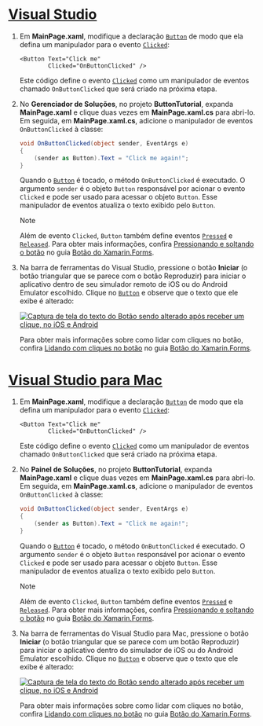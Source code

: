 # <a name="visual-studiotabvswin"></a>[Visual Studio](#tab/vswin)

1. Em **MainPage.xaml**, modifique a declaração [`Button`](xref:Xamarin.Forms.Button) de modo que ela defina um manipulador para o evento [`Clicked`](xref:Xamarin.Forms.Button.Clicked):

    ```xaml
    <Button Text="Click me"
            Clicked="OnButtonClicked" />
    ```

    Este código define o evento [`Clicked`](xref:Xamarin.Forms.Button.Clicked) como um manipulador de eventos chamado `OnButtonClicked` que será criado na próxima etapa.

1. No **Gerenciador de Soluções**, no projeto **ButtonTutorial**, expanda **MainPage.xaml** e clique duas vezes em **MainPage.xaml.cs** para abri-lo. Em seguida, em **MainPage.xaml.cs**, adicione o manipulador de eventos `OnButtonClicked` à classe:

    ```csharp
    void OnButtonClicked(object sender, EventArgs e)
    {
        (sender as Button).Text = "Click me again!";
    }
    ```

    Quando o [`Button`](xref:Xamarin.Forms.Button) é tocado, o método `OnButtonClicked` é executado. O argumento `sender` é o objeto `Button` responsável por acionar o evento `Clicked` e pode ser usado para acessar o objeto `Button`. Esse manipulador de eventos atualiza o texto exibido pelo `Button`.

    > [!NOTE]
    > Além de evento `Clicked`, `Button` também define eventos [`Pressed`](xref:Xamarin.Forms.Button.Pressed) e [`Released`](xref:Xamarin.Forms.Button.Released). Para obter mais informações, confira [Pressionando e soltando o botão](~/xamarin-forms/user-interface/button.md#pressing-and-releasing-the-button) no guia [Botão do Xamarin.Forms](~/xamarin-forms/user-interface/button.md).

1. Na barra de ferramentas do Visual Studio, pressione o botão **Iniciar** (o botão triangular que se parece com o botão Reproduzir) para iniciar o aplicativo dentro de seu simulador remoto de iOS ou do Android Emulator escolhido. Clique no [`Button`](xref:Xamarin.Forms.Button) e observe que o texto que ele exibe é alterado:

    [![Captura de tela do texto do Botão sendo alterado após receber um clique, no iOS e Android](../images/handle-button-click.png "Lidar com um clique no botão")](../images/handle-button-click-large.png#lightbox "Lidar com um clique no botão")

    Para obter mais informações sobre como lidar com cliques no botão, confira [Lidando com cliques no botão](~/xamarin-forms/user-interface/button.md#handling-button-clicks) no guia [Botão do Xamarin.Forms](~/xamarin-forms/user-interface/button.md).

# <a name="visual-studio-for-mactabvsmac"></a>[Visual Studio para Mac](#tab/vsmac)

1. Em **MainPage.xaml**, modifique a declaração [`Button`](xref:Xamarin.Forms.Button) de modo que ela defina um manipulador para o evento [`Clicked`](xref:Xamarin.Forms.Button.Clicked):

    ```xaml
    <Button Text="Click me"
            Clicked="OnButtonClicked" />
    ```

    Este código define o evento [`Clicked`](xref:Xamarin.Forms.Button.Clicked) como um manipulador de eventos chamado `OnButtonClicked` que será criado na próxima etapa.

1. No **Painel de Soluções**, no projeto **ButtonTutorial**, expanda **MainPage.xaml** e clique duas vezes em **MainPage.xaml.cs** para abri-lo. Em seguida, em **MainPage.xaml.cs**, adicione o manipulador de eventos `OnButtonClicked` à classe:

    ```csharp
    void OnButtonClicked(object sender, EventArgs e)
    {
        (sender as Button).Text = "Click me again!";
    }
    ```

    Quando o [`Button`](xref:Xamarin.Forms.Button) é tocado, o método `OnButtonClicked` é executado. O argumento `sender` é o objeto `Button` responsável por acionar o evento `Clicked` e pode ser usado para acessar o objeto `Button`. Esse manipulador de eventos atualiza o texto exibido pelo `Button`.

    > [!NOTE]
    > Além de evento `Clicked`, `Button` também define eventos [`Pressed`](xref:Xamarin.Forms.Button.Pressed) e [`Released`](xref:Xamarin.Forms.Button.Released). Para obter mais informações, confira [Pressionando e soltando o botão](~/xamarin-forms/user-interface/button.md#pressing-and-releasing-the-button) no guia [Botão do Xamarin.Forms](~/xamarin-forms/user-interface/button.md).

1. Na barra de ferramentas do Visual Studio para Mac, pressione o botão **Iniciar** (o botão triangular que se parece com um botão Reproduzir) para iniciar o aplicativo dentro do simulador de iOS ou do Android Emulator escolhido. Clique no [`Button`](xref:Xamarin.Forms.Button) e observe que o texto que ele exibe é alterado:

    [![Captura de tela do texto do Botão sendo alterado após receber um clique, no iOS e Android](../images/handle-button-click.png "Lidar com um clique no botão")](../images/handle-button-click-large.png#lightbox "Lidar com um clique no botão")

    Para obter mais informações sobre como lidar com cliques no botão, confira [Lidando com cliques no botão](~/xamarin-forms/user-interface/button.md#handling-button-clicks) no guia [Botão do Xamarin.Forms](~/xamarin-forms/user-interface/button.md).
